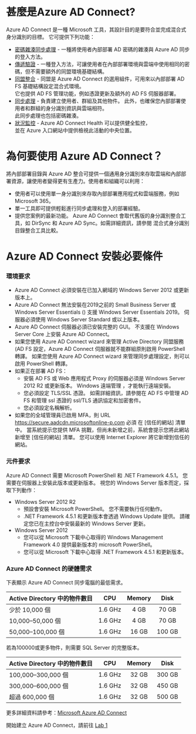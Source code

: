 # 甚麼是Azure AD Connect?

Azure AD Connect 是一種 Microsoft 工具，其設計目的是要符合並完成混合式身分識別的目標。 它可提供下列功能：
 - [密碼雜湊同步處理](https://docs.microsoft.com/zh-tw/azure/active-directory/hybrid/whatis-phs) - 一種將使用者內部部署 AD 密碼的雜湊與 Azure AD 同步的登入方法。<br>
 - [傳遞驗證](https://docs.microsoft.com/zh-tw/azure/active-directory/hybrid/how-to-connect-pta) - 一種登入方法，可讓使用者在內部部署環境與雲端中使用相同的密碼，但不需要額外的同盟環境基礎結構。<br>
 - [同盟整合](https://docs.microsoft.com/zh-tw/azure/active-directory/hybrid/how-to-connect-fed-whatis) - 同盟是 Azure AD Connect 的選用組件，可用來以內部部署 AD FS 基礎結構設定混合式環境。<br>
   它也提供 AD FS 管理功能，例如憑證更新及額外的 AD FS 伺服器部署。<br>
 - [同步處理](https://docs.microsoft.com/zh-tw/azure/active-directory/hybrid/how-to-connect-sync-whatis) - 負責建立使用者、群組及其他物件。 此外，也確保您內部部署使用者和群組的身分識別資訊與雲端相符。<br>
   此同步處理也包括密碼雜湊。<br>
 - [狀況監控](https://docs.microsoft.com/zh-tw/azure/active-directory/hybrid/whatis-azure-ad-connect#what-is-azure-ad-connect-health) - Azure AD Connect Health 可以提供健全監控，<br>
   並在 Azure 入口網站中提供檢視此活動的中央位置。

# 為何要使用 Azure AD Connect？

將內部部署目錄與 Azure AD 整合可提供一個通用身分識別來存取雲端和內部部署資源，讓使用者變得更有生產力。使用者和組織可以利用：<br>
- 使用者可以使用單一身分識別來存取內部部署應用程式和雲端服務，例如 Microsoft 365。<br>
- 單一工具即可提供輕鬆進行同步處理和登入的部署經驗。<br>
- 提供您案例的最新功能。 Azure AD Connect 會取代舊版的身分識別整合工具，如 DirSync 和 Azure AD Sync。如需詳細資訊，請參閱 混合式身分識別目錄整合工具比較。<br>

# Azure AD Connect 安裝必要條件

### 環境要求

- Azure AD Connect 必須安裝在已加入網域的 Windows Server 2012 或更新版本上。<br>
- Azure AD Connect 無法安裝在2019之前的 Small Business Server 或 Windows Server Essentials () 支援 Windows Server Essentials 2019。 伺服器必須使用 Windows Server Standard 或以上版本。
- Azure AD Connect 伺服器必須已安裝完整的 GUI。 不支援在 Windows Server Core 上安裝 Azure AD Connect。<br>
- 如果您使用 Azure AD Connect wizard 來管理 Active Directory 同盟服務 (AD FS 設定，Azure AD Connect 伺服器就不能群組原則啟用 PowerShell 轉譯。 如果您使用 Azure AD Connect wizard 來管理同步處理設定，則可以啟用 PowerShell 轉譯。<br>
- 如果正在部署 AD FS：<br>
  - 安裝 AD FS 或 Web 應用程式 Proxy 的伺服器必須是 Windows Server 2012 R2 或更新版本。 Windows 遠端管理 ，才能執行遠端安裝。<br>
  - 您必須設定 TLS/SSL 憑證。 如需詳細資訊，請參閱在 AD FS 中管理 AD FS 和管理 ssl 憑證的 ssl/TLS 通訊協定和加密套件。<br>
  - 您必須設定名稱解析。<br>
- 如果您的全域管理員已啟用 MFA，則 URL https://secure.aadcdn.microsoftonline-p.com 必須 在 [信任的網站] 清單中。 當系統提示您提供 MFA 挑戰，但尚未新增之前，系統會提示您將此網站新增至 [信任的網站] 清單。 您可以使用 Internet Explorer 將它新增到信任的網站。

### 元件要求

Azure AD Connect 需要 Microsoft PowerShell 和 .NET Framework 4.5.1。 您需要在伺服器上安裝此版本或更新版本。 視您的 Windows Server 版本而定，採取下列動作：<br>
- Windows Server 2012 R2<br>
  - 預設會安裝 Microsoft PowerShell。 您不需要執行任何動作。<br>
  - .NET Framework 4.5.1 和更新版本會透過 Windows Update 提供。 請確定您已在主控台中安裝最新的 Windows Server 更新。<br>
- Windows Server 2012<br>
  - 您可以從 Microsoft 下載中心取得的 Windows Management Framework 4.0 提供最新版本的 microsoft PowerShell。<br>
  - 您可以從 Microsoft 下載中心取得 .NET Framework 4.5.1 和更新版本。<br>

### Azure AD Connect 的硬體需求

下表顯示 Azure AD Connect 同步電腦的最低需求。<br>

|    **Active Directory 中的物件數目**   | **CPU** | **Memory** | **Disk** |
| ----------------- | :----: | :----: | :----: |
| 少於 10,000 個 | 1.6 GHz | 4 GB | 70 GB |
| 10,000–50,000 個 | 1.6 GHz | 4 GB | 70 GB |
| 50,000–100,000 個 | 1.6 GHz | 16 GB | 100 GB |

若為100000或更多物件，則需要 SQL Server 的完整版本。<br>

|    **Active Directory 中的物件數目**   | **CPU** | **Memory** | **Disk** |
| ----------------- | :----: | :----: | :----: |
| 100,000–300,000 個 | 1.6 GHz | 32 GB | 300 GB |
| 300,000–600,000 個 | 1.6 GHz | 32 GB | 450 GB |
| 超過 600,000 個 | 1.6 GHz | 32 GB | 500 GB |

更多詳細資料請參考：[Microsoft Azure AD Connect](https://docs.microsoft.com/zh-tw/azure/active-directory/hybrid/whatis-azure-ad-connect#what-is-azure-ad-connect-health)<br>

開始建立 Azure AD Connect，請前往 [Lab 1](____)
